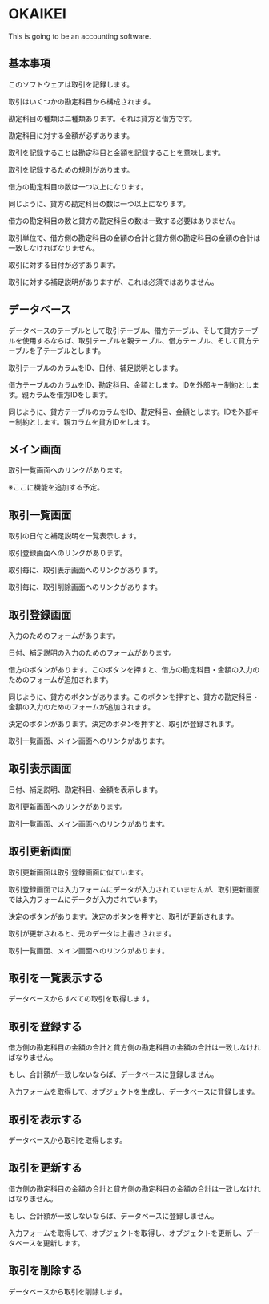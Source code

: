 # OKAIKEI

This is going to be an accounting software.

## 基本事項

このソフトウェアは取引を記録します。

取引はいくつかの勘定科目から構成されます。

勘定科目の種類は二種類あります。それは貸方と借方です。

勘定科目に対する金額が必ずあります。

取引を記録することは勘定科目と金額を記録することを意味します。

取引を記録するための規則があります。

借方の勘定科目の数は一つ以上になります。

同じように、貸方の勘定科目の数は一つ以上になります。

借方の勘定科目の数と貸方の勘定科目の数は一致する必要はありません。

取引単位で、借方側の勘定科目の金額の合計と貸方側の勘定科目の金額の合計は一致しなければなりません。

取引に対する日付が必ずあります。

取引に対する補足説明がありますが、これは必須ではありません。

## データベース

データベースのテーブルとして取引テーブル、借方テーブル、そして貸方テーブルを使用するならば、取引テーブルを親テーブル、借方テーブル、そして貸方テーブルを子テーブルとします。

取引テーブルのカラムをID、日付、補足説明とします。

借方テーブルのカラムをID、勘定科目、金額とします。IDを外部キー制約とします。親カラムを借方IDをします。

同じように、貸方テーブルのカラムをID、勘定科目、金額とします。IDを外部キー制約とします。親カラムを貸方IDをします。

## メイン画面

取引一覧画面へのリンクがあります。

※ここに機能を追加する予定。

## 取引一覧画面

取引の日付と補足説明を一覧表示します。

取引登録画面へのリンクがあります。

取引毎に、取引表示画面へのリンクがあります。

取引毎に、取引削除画面へのリンクがあります。

## 取引登録画面

入力のためのフォームがあります。

日付、補足説明の入力のためのフォームがあります。

借方のボタンがあります。このボタンを押すと、借方の勘定科目・金額の入力のためのフォームが追加されます。

同じように、貸方のボタンがあります。このボタンを押すと、貸方の勘定科目・金額の入力のためのフォームが追加されます。

決定のボタンがあります。決定のボタンを押すと、取引が登録されます。

取引一覧画面、メイン画面へのリンクがあります。

## 取引表示画面

日付、補足説明、勘定科目、金額を表示します。

取引更新画面へのリンクがあります。

取引一覧画面、メイン画面へのリンクがあります。

## 取引更新画面

取引更新画面は取引登録画面に似ています。

取引登録画面では入力フォームにデータが入力されていませんが、取引更新画面では入力フォームにデータが入力されています。

決定のボタンがあります。決定のボタンを押すと、取引が更新されます。

取引が更新されると、元のデータは上書きされます。

取引一覧画面、メイン画面へのリンクがあります。

## 取引を一覧表示する

データベースからすべての取引を取得します。

## 取引を登録する

借方側の勘定科目の金額の合計と貸方側の勘定科目の金額の合計は一致しなければなりません。

もし、合計額が一致しないならば、データベースに登録しません。

入力フォームを取得して、オブジェクトを生成し、データベースに登録します。

## 取引を表示する

データベースから取引を取得します。

## 取引を更新する

借方側の勘定科目の金額の合計と貸方側の勘定科目の金額の合計は一致しなければなりません。

もし、合計額が一致しないならば、データベースに登録しません。

入力フォームを取得して、オブジェクトを取得し、オブジェクトを更新し、データベースを更新します。

## 取引を削除する

データベースから取引を削除します。
